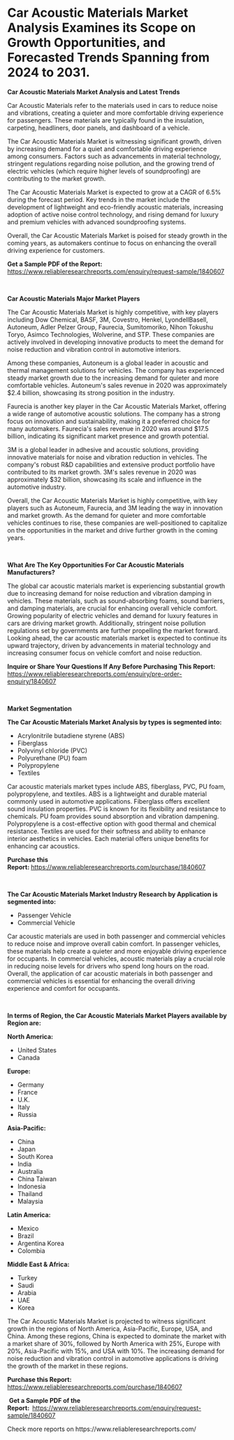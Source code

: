 <p><h1>Car Acoustic Materials Market Analysis Examines its Scope on Growth Opportunities, and Forecasted Trends Spanning from 2024 to 2031.</h1></p><p><strong>Car Acoustic Materials Market Analysis and Latest Trends</strong></p>
<p><p>Car Acoustic Materials refer to the materials used in cars to reduce noise and vibrations, creating a quieter and more comfortable driving experience for passengers. These materials are typically found in the insulation, carpeting, headliners, door panels, and dashboard of a vehicle.</p><p>The Car Acoustic Materials Market is witnessing significant growth, driven by increasing demand for a quiet and comfortable driving experience among consumers. Factors such as advancements in material technology, stringent regulations regarding noise pollution, and the growing trend of electric vehicles (which require higher levels of soundproofing) are contributing to the market growth.</p><p>The Car Acoustic Materials Market is expected to grow at a CAGR of 6.5% during the forecast period. Key trends in the market include the development of lightweight and eco-friendly acoustic materials, increasing adoption of active noise control technology, and rising demand for luxury and premium vehicles with advanced soundproofing systems.</p><p>Overall, the Car Acoustic Materials Market is poised for steady growth in the coming years, as automakers continue to focus on enhancing the overall driving experience for customers.</p></p>
<p><strong>Get a Sample PDF of the Report:&nbsp;</strong> <a href="https://www.reliableresearchreports.com/enquiry/request-sample/1840607">https://www.reliableresearchreports.com/enquiry/request-sample/1840607</a></p>
<p>&nbsp;</p>
<p><strong>Car Acoustic Materials Major Market Players</strong></p>
<p><p>The Car Acoustic Materials Market is highly competitive, with key players including Dow Chemical, BASF, 3M, Covestro, Henkel, LyondellBasell, Autoneum, Adler Pelzer Group, Faurecia, Sumitomoriko, Nihon Tokushu Toryo, Asimco Technologies, Wolverine, and STP. These companies are actively involved in developing innovative products to meet the demand for noise reduction and vibration control in automotive interiors.</p><p>Among these companies, Autoneum is a global leader in acoustic and thermal management solutions for vehicles. The company has experienced steady market growth due to the increasing demand for quieter and more comfortable vehicles. Autoneum's sales revenue in 2020 was approximately $2.4 billion, showcasing its strong position in the industry.</p><p>Faurecia is another key player in the Car Acoustic Materials Market, offering a wide range of automotive acoustic solutions. The company has a strong focus on innovation and sustainability, making it a preferred choice for many automakers. Faurecia's sales revenue in 2020 was around $17.5 billion, indicating its significant market presence and growth potential.</p><p>3M is a global leader in adhesive and acoustic solutions, providing innovative materials for noise and vibration reduction in vehicles. The company's robust R&D capabilities and extensive product portfolio have contributed to its market growth. 3M's sales revenue in 2020 was approximately $32 billion, showcasing its scale and influence in the automotive industry.</p><p>Overall, the Car Acoustic Materials Market is highly competitive, with key players such as Autoneum, Faurecia, and 3M leading the way in innovation and market growth. As the demand for quieter and more comfortable vehicles continues to rise, these companies are well-positioned to capitalize on the opportunities in the market and drive further growth in the coming years.</p></p>
<p>&nbsp;</p>
<p><strong>What Are The Key Opportunities For Car Acoustic Materials Manufacturers?</strong></p>
<p><p>The global car acoustic materials market is experiencing substantial growth due to increasing demand for noise reduction and vibration damping in vehicles. These materials, such as sound-absorbing foams, sound barriers, and damping materials, are crucial for enhancing overall vehicle comfort. Growing popularity of electric vehicles and demand for luxury features in cars are driving market growth. Additionally, stringent noise pollution regulations set by governments are further propelling the market forward. Looking ahead, the car acoustic materials market is expected to continue its upward trajectory, driven by advancements in material technology and increasing consumer focus on vehicle comfort and noise reduction.</p></p>
<p><strong>Inquire or Share Your Questions If Any Before Purchasing This Report:</strong> <a href="https://www.reliableresearchreports.com/enquiry/pre-order-enquiry/1840607">https://www.reliableresearchreports.com/enquiry/pre-order-enquiry/1840607</a></p>
<p>&nbsp;</p>
<p><strong>Market Segmentation</strong></p>
<p><strong>The Car Acoustic Materials Market Analysis by types is segmented into:</strong></p>
<p><ul><li>Acrylonitrile butadiene styrene (ABS)</li><li>Fiberglass</li><li>Polyvinyl chloride (PVC)</li><li>Polyurethane (PU) foam</li><li>Polypropylene</li><li>Textiles</li></ul></p>
<p><p>Car acoustic materials market types include ABS, fiberglass, PVC, PU foam, polypropylene, and textiles. ABS is a lightweight and durable material commonly used in automotive applications. Fiberglass offers excellent sound insulation properties. PVC is known for its flexibility and resistance to chemicals. PU foam provides sound absorption and vibration dampening. Polypropylene is a cost-effective option with good thermal and chemical resistance. Textiles are used for their softness and ability to enhance interior aesthetics in vehicles. Each material offers unique benefits for enhancing car acoustics.</p></p>
<p><strong>Purchase this Report:&nbsp;</strong><a href="https://www.reliableresearchreports.com/purchase/1840607">https://www.reliableresearchreports.com/purchase/1840607</a></p>
<p>&nbsp;</p>
<p><strong>The Car Acoustic Materials Market Industry Research by Application is segmented into:</strong></p>
<p><ul><li>Passenger Vehicle</li><li>Commercial Vehicle</li></ul></p>
<p><p>Car acoustic materials are used in both passenger and commercial vehicles to reduce noise and improve overall cabin comfort. In passenger vehicles, these materials help create a quieter and more enjoyable driving experience for occupants. In commercial vehicles, acoustic materials play a crucial role in reducing noise levels for drivers who spend long hours on the road. Overall, the application of car acoustic materials in both passenger and commercial vehicles is essential for enhancing the overall driving experience and comfort for occupants.</p></p>
<p>&nbsp;</p>
<p><strong>In terms of Region, the Car Acoustic Materials Market Players available by Region are:</strong></p>
<p>
    <p> <strong> North America: </strong>
        <ul>
            <li>United States</li>
            <li>Canada</li>
        </ul>
        </p> 
    <p> <strong> Europe: </strong>
        <ul>
            <li>Germany</li>
            <li>France</li>
            <li>U.K.</li>
            <li>Italy</li>
            <li>Russia</li>
        </ul>
        </p> 
    <p> <strong> Asia-Pacific: </strong>
        <ul>
            <li>China</li>
            <li>Japan</li>
            <li>South Korea</li>
            <li>India</li>
            <li>Australia</li>
            <li>China Taiwan</li>
            <li>Indonesia</li>
            <li>Thailand</li>
            <li>Malaysia</li>
        </ul>
        </p> 
    <p> <strong> Latin America: </strong>
        <ul>
            <li>Mexico</li>
            <li>Brazil</li>
            <li>Argentina Korea</li>
            <li>Colombia</li>
        </ul>
        </p> 
    <p> <strong> Middle East & Africa: </strong>
        <ul>
            <li>Turkey</li>
            <li>Saudi</li>
            <li>Arabia</li>
            <li>UAE</li>
            <li>Korea</li>
        </ul>
    </p>
    </p>
<p><p>The Car Acoustic Materials Market is projected to witness significant growth in the regions of North America, Asia-Pacific, Europe, USA, and China. Among these regions, China is expected to dominate the market with a market share of 30%, followed by North America with 25%, Europe with 20%, Asia-Pacific with 15%, and USA with 10%. The increasing demand for noise reduction and vibration control in automotive applications is driving the growth of the market in these regions.</p></p>
<p><strong>Purchase this Report: </strong><a href="https://www.reliableresearchreports.com/purchase/1840607">https://www.reliableresearchreports.com/purchase/1840607</a></p>
<p>&nbsp;<strong>Get a Sample PDF of the Report:&nbsp;&nbsp;</strong><a href="https://www.reliableresearchreports.com/enquiry/request-sample/1840607">https://www.reliableresearchreports.com/enquiry/request-sample/1840607</a></p>
<p><strong></strong></p>
<p>Check more reports on https://www.reliableresearchreports.com/</p>